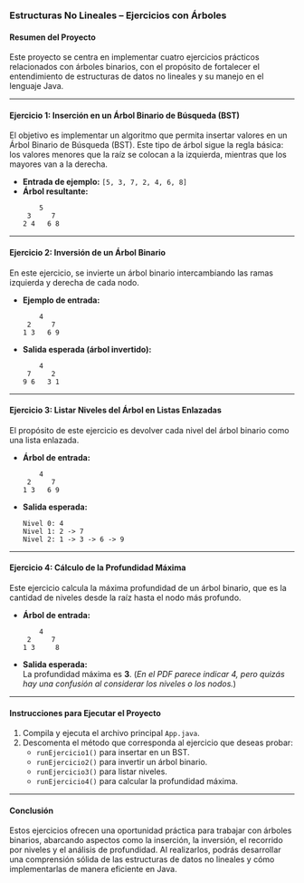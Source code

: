 ### Estructuras No Lineales – Ejercicios con Árboles  

#### Resumen del Proyecto  
Este proyecto se centra en implementar cuatro ejercicios prácticos relacionados con árboles binarios, con el propósito de fortalecer el entendimiento de estructuras de datos no lineales y su manejo en el lenguaje Java.

---

#### **Ejercicio 1: Inserción en un Árbol Binario de Búsqueda (BST)**  
El objetivo es implementar un algoritmo que permita insertar valores en un Árbol Binario de Búsqueda (BST). Este tipo de árbol sigue la regla básica: los valores menores que la raíz se colocan a la izquierda, mientras que los mayores van a la derecha.  
- **Entrada de ejemplo:** `[5, 3, 7, 2, 4, 6, 8]`  
- **Árbol resultante:**  
  ```
      5
   3     7
  2 4   6 8
  ```

---

#### **Ejercicio 2: Inversión de un Árbol Binario**  
En este ejercicio, se invierte un árbol binario intercambiando las ramas izquierda y derecha de cada nodo.  
- **Ejemplo de entrada:**  
  ```
      4
   2     7
  1 3   6 9
  ```  
- **Salida esperada (árbol invertido):**  
  ```
      4
   7     2
  9 6   3 1
  ```

---

#### **Ejercicio 3: Listar Niveles del Árbol en Listas Enlazadas**  
El propósito de este ejercicio es devolver cada nivel del árbol binario como una lista enlazada.  
- **Árbol de entrada:**  
  ```
      4
   2     7
  1 3   6 9
  ```  
- **Salida esperada:**  
  ```
  Nivel 0: 4  
  Nivel 1: 2 -> 7  
  Nivel 2: 1 -> 3 -> 6 -> 9
  ```

---

#### **Ejercicio 4: Cálculo de la Profundidad Máxima**  
Este ejercicio calcula la máxima profundidad de un árbol binario, que es la cantidad de niveles desde la raíz hasta el nodo más profundo.  
- **Árbol de entrada:**  
  ```
      4
   2     7
  1 3     8
  ```  
- **Salida esperada:**  
  La profundidad máxima es **3**. (*En el PDF parece indicar 4, pero quizás hay una confusión al considerar los niveles o los nodos.*)

---

#### **Instrucciones para Ejecutar el Proyecto**  
1. Compila y ejecuta el archivo principal `App.java`.  
2. Descomenta el método que corresponda al ejercicio que deseas probar:  
   - `runEjercicio1()` para insertar en un BST.  
   - `runEjercicio2()` para invertir un árbol binario.  
   - `runEjercicio3()` para listar niveles.  
   - `runEjercicio4()` para calcular la profundidad máxima.  

---

#### **Conclusión**  
Estos ejercicios ofrecen una oportunidad práctica para trabajar con árboles binarios, abarcando aspectos como la inserción, la inversión, el recorrido por niveles y el análisis de profundidad. Al realizarlos, podrás desarrollar una comprensión sólida de las estructuras de datos no lineales y cómo implementarlas de manera eficiente en Java.
